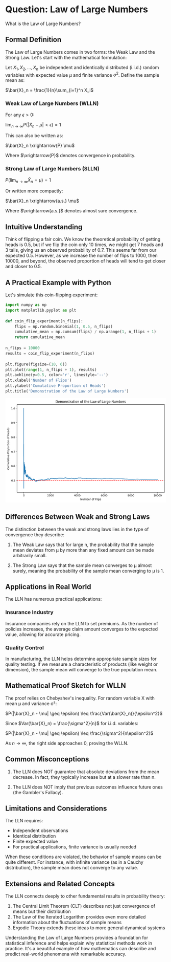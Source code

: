 # Question: Law of Large Numbers

What is the Law of Large Numbers?

## Formal Definition

The Law of Large Numbers comes in two forms: the Weak Law and the Strong Law. Let's start with the mathematical formulation:

Let $X_1, X_2, ..., X_n$ be independent and identically distributed (i.i.d.) random variables with expected value $\mu$ and finite variance $\sigma^2$. Define the sample mean as:

$\bar{X}_n = \frac{1}{n}\sum_{i=1}^n X_i$

### Weak Law of Large Numbers (WLLN)

For any $\epsilon > 0$:

$\lim_{n \to \infty} P(|\bar{X}_n - \mu| < \epsilon) = 1$

This can also be written as:

$\bar{X}_n \xrightarrow{P} \mu$

Where $\xrightarrow{P}$ denotes convergence in probability.

### Strong Law of Large Numbers (SLLN)

$P(\lim_{n \to \infty} \bar{X}_n = \mu) = 1$

Or written more compactly:

$\bar{X}_n \xrightarrow{a.s.} \mu$

Where $\xrightarrow{a.s.}$ denotes almost sure convergence.

## Intuitive Understanding

Think of flipping a fair coin. We know the theoretical probability of getting heads is 0.5, but if we flip the coin only 10 times, we might get 7 heads and 3 tails, giving us an observed probability of 0.7. This seems far from our expected 0.5. However, as we increase the number of flips to 1000, then 10000, and beyond, the observed proportion of heads will tend to get closer and closer to 0.5.

## A Practical Example with Python

Let's simulate this coin-flipping experiment:

```python
import numpy as np
import matplotlib.pyplot as plt

def coin_flip_experiment(n_flips):
    flips = np.random.binomial(1, 0.5, n_flips)
    cumulative_mean = np.cumsum(flips) / np.arange(1, n_flips + 1)
    return cumulative_mean

n_flips = 10000
results = coin_flip_experiment(n_flips)

plt.figure(figsize=(10, 6))
plt.plot(range(1, n_flips + 1), results)
plt.axhline(y=0.5, color='r', linestyle='--')
plt.xlabel('Number of Flips')
plt.ylabel('Cumulative Proportion of Heads')
plt.title('Demonstration of the Law of Large Numbers')
```

<img src="Code/Figures/q8.png" alt="alt text">

## Differences Between Weak and Strong Laws

The distinction between the weak and strong laws lies in the type of convergence they describe:

1. The Weak Law says that for large n, the probability that the sample mean deviates from μ by more than any fixed amount can be made arbitrarily small.

2. The Strong Law says that the sample mean converges to μ almost surely, meaning the probability of the sample mean converging to μ is 1.

## Applications in Real World

The LLN has numerous practical applications:

### Insurance Industry

Insurance companies rely on the LLN to set premiums. As the number of policies increases, the average claim amount converges to the expected value, allowing for accurate pricing.

### Quality Control

In manufacturing, the LLN helps determine appropriate sample sizes for quality testing. If we measure a characteristic of products (like weight or dimension), the sample mean will converge to the true population mean.

## Mathematical Proof Sketch for WLLN

The proof relies on Chebyshev's inequality. For random variable X with mean μ and variance σ²:

$P(|\bar{X}_n - \mu| \geq \epsilon) \leq \frac{Var(\bar{X}_n)}{\epsilon^2}$

Since $Var(\bar{X}_n) = \frac{\sigma^2}{n}$ for i.i.d. variables:

$P(|\bar{X}_n - \mu| \geq \epsilon) \leq \frac{\sigma^2}{n\epsilon^2}$

As $n \to \infty$, the right side approaches 0, proving the WLLN.

## Common Misconceptions

1. The LLN does NOT guarantee that absolute deviations from the mean decrease. In fact, they typically increase but at a slower rate than n.

2. The LLN does NOT imply that previous outcomes influence future ones (the Gambler's Fallacy).

## Limitations and Considerations

The LLN requires:

- Independent observations
- Identical distribution
- Finite expected value
- For practical applications, finite variance is usually needed

When these conditions are violated, the behavior of sample means can be quite different. For instance, with infinite variance (as in a Cauchy distribution), the sample mean does not converge to any value.

## Extensions and Related Concepts

The LLN connects deeply to other fundamental results in probability theory:

1. The Central Limit Theorem (CLT) describes not just convergence of means but their distribution
2. The Law of the Iterated Logarithm provides even more detailed information about the fluctuations of sample means
3. Ergodic Theory extends these ideas to more general dynamical systems

Understanding the Law of Large Numbers provides a foundation for statistical inference and helps explain why statistical methods work in practice. It's a beautiful example of how mathematics can describe and predict real-world phenomena with remarkable accuracy.
